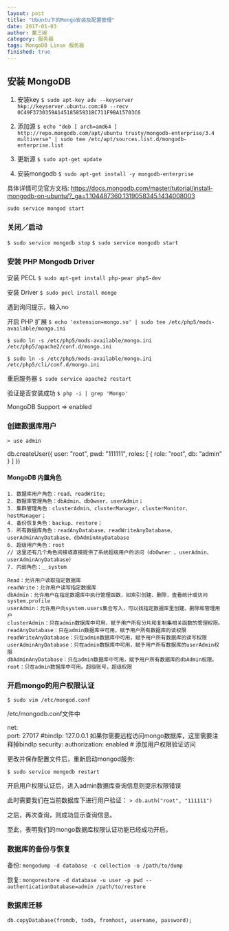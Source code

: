 ```yaml
---
layout: post
title: "Ubuntu下的Mongo安装及配置管理"
date: 2017-01-03
author: 董三碗
category: 服务器
tags: MongoDB Linux 服务器
finished: true
---
```


## 安装 MongoDB

1. 安装key
`$ sudo apt-key adv --keyserver hkp://keyserver.ubuntu.com:80 --recv 0C49F3730359A14518585931BC711F9BA15703C6`

2. 添加源
`$ echo "deb [ arch=amd64 ] http://repo.mongodb.com/apt/ubuntu trusty/mongodb-enterprise/3.4 multiverse" | sudo tee /etc/apt/sources.list.d/mongodb-enterprise.list`

3. 更新源
`$ sudo apt-get update`

4. 安装mongodb
`$ sudo apt-get install -y mongodb-enterprise`

具体详情可见官方文档:
https://docs.mongodb.com/master/tutorial/install-mongodb-on-ubuntu/?_ga=1.104487360.1319058345.1434008003

`sudo service mongod start`

### 关闭／启动

`$ sudo service mongodb stop`
`$ sudo service mongodb start`

### 安装 PHP Mongodb Driver

安装 PECL
`$ sudo apt-get install php-pear php5-dev`

安装 Driver
`$ sudo pecl install mongo`

遇到询问提示，输入no

开启 PHP 扩展
`$ echo 'extension=mongo.so' | sudo tee /etc/php5/mods-available/mongo.ini`

`$ sudo ln -s /etc/php5/mods-available/mongo.ini /etc/php5/apache2/conf.d/mongo.ini`

`$ sudo ln -s /etc/php5/mods-available/mongo.ini /etc/php5/cli/conf.d/mongo.ini`

重启服务器
`$ sudo service apache2 restart`

验证是否安装成功
`$ php -i | grep 'Mongo'`

MongoDB Support => enabled

### 创建数据库用户

`> use admin`

db.createUser({
    user: "root",
    pwd: "111111",
    roles: [ { role: "root", db: "admin" } ]
})

#### MongoDB 内置角色

    1. 数据库用户角色：read、readWrite;
    2. 数据库管理角色：dbAdmin、dbOwner、userAdmin；
    3. 集群管理角色：clusterAdmin、clusterManager、clusterMonitor、hostManager；
    4. 备份恢复角色：backup、restore；
    5. 所有数据库角色：readAnyDatabase、readWriteAnyDatabase、userAdminAnyDatabase、dbAdminAnyDatabase
    6. 超级用户角色：root  
    // 这里还有几个角色间接或直接提供了系统超级用户的访问（dbOwner 、userAdmin、userAdminAnyDatabase）
    7. 内部角色：__system

    Read：允许用户读取指定数据库
    readWrite：允许用户读写指定数据库
    dbAdmin：允许用户在指定数据库中执行管理函数，如索引创建、删除，查看统计或访问system.profile
    userAdmin：允许用户向system.users集合写入，可以找指定数据库里创建、删除和管理用户
    clusterAdmin：只在admin数据库中可用，赋予用户所有分片和复制集相关函数的管理权限。
    readAnyDatabase：只在admin数据库中可用，赋予用户所有数据库的读权限
    readWriteAnyDatabase：只在admin数据库中可用，赋予用户所有数据库的读写权限
    userAdminAnyDatabase：只在admin数据库中可用，赋予用户所有数据库的userAdmin权限
    dbAdminAnyDatabase：只在admin数据库中可用，赋予用户所有数据库的dbAdmin权限。
    root：只在admin数据库中可用。超级账号，超级权限

### 开启mongo的用户权限认证

`$ sudo vim /etc/mongod.conf`

/etc/mongodb.conf文件中

net:                                                                     
  port: 27017
  #bindIp:  127.0.0.1 如果你需要远程访问mongo数据库，这里需要注释掉bindIp
security:
  authorization: enabled # 添加用户权限验证访问

更改并保存配置文件后，重新启动mongod服务:

`$ sudo service mongodb restart`

开启用户权限认证后，进入admin数据库查询信息则提示权限错误

此时需要我们在当前数据库下进行用户验证：
`> db.auth("root", "111111")`

之后，再次查询，则成功显示查询信息。

至此，表明我们的mongo数据库权限认证功能已经成功开启。

### 数据库的备份与恢复

备份:
`mongodump -d database -c collection -o /path/to/dump`

恢复:
`mongorestore -d database -u user -p pwd --authenticationDatabase=admin /path/to/restore`

### 数据库迁移

`db.copyDatabase(fromdb, todb, fromhost, username, password);`